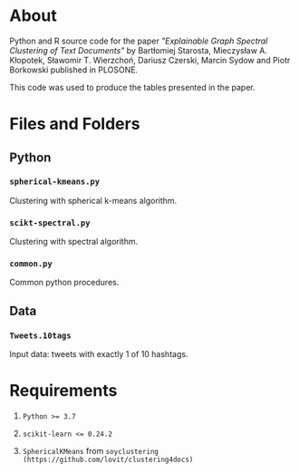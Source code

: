 
# About
Python and R source code for the paper _"Explainable Graph Spectral Clustering of Text Documents"_
by Bartłomiej Starosta, Mieczysław A. Kłopotek, Sławomir T. Wierzchoń, Dariusz Czerski, Marcin Sydow and Piotr Borkowski
published in PLOSONE.

This code was used to produce the tables presented in the paper.


# Files and Folders

## Python 

### ``spherical-kmeans.py``

Clustering with spherical k-means algorithm.

### ``scikt-spectral.py``

Clustering with spectral algorithm.

### ``common.py``

Common python procedures.

## Data

### ``Tweets.10tags``

Input data: tweets with exactly 1 of 10 hashtags.

# Requirements

1. ``Python >= 3.7``

2. ``scikit-learn <= 0.24.2``

3.  ``SphericalKMeans`` from ``soyclustering (https://github.com/lovit/clustering4docs)``